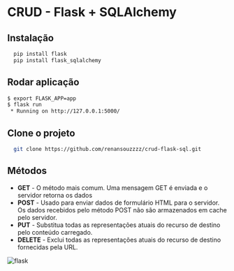 
# CRUD - Flask + SQLAlchemy 




## Instalação


```bash
  pip install flask
  pip install flask_sqlalchemy
```

## Rodar aplicação

```bash
$ export FLASK_APP=app
$ flask run
 * Running on http://127.0.0.1:5000/
```


    
## Clone o projeto



```bash
  git clone https://github.com/renansouzzzz/crud-flask-sql.git
```





## Métodos

- **GET** - O método mais comum. Uma mensagem GET é enviada e o servidor retorna os dados
- **POST** - Usado para enviar dados de formulário HTML para o servidor. Os dados recebidos pelo método POST não são armazenados em cache pelo servidor.
- **PUT** - Substitua todas as representações atuais do recurso de destino pelo conteúdo carregado.
- **DELETE** - Exclui todas as representações atuais do recurso de destino fornecidas pela URL.


![flask](https://upload.wikimedia.org/wikipedia/commons/thumb/3/3c/Flask_logo.svg/1200px-Flask_logo.svg.png)

